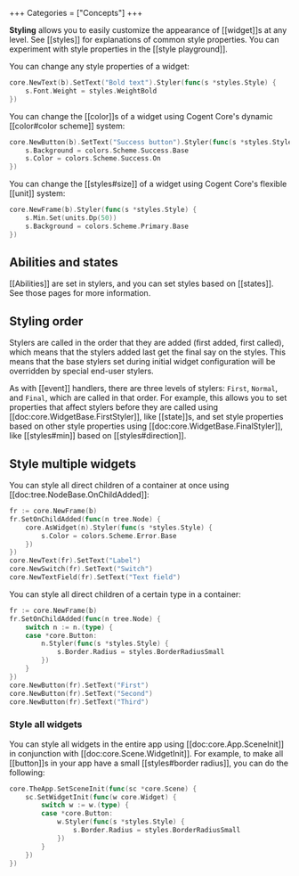 +++
Categories = ["Concepts"]
+++

**Styling** allows you to easily customize the appearance of [[widget]]s at any level. See [[styles]] for explanations of common style properties. You can experiment with style properties in the [[style playground]].

You can change any style properties of a widget:

```Go
core.NewText(b).SetText("Bold text").Styler(func(s *styles.Style) {
    s.Font.Weight = styles.WeightBold
})
```

You can change the [[color]]s of a widget using Cogent Core's dynamic [[color#color scheme]] system:

```Go
core.NewButton(b).SetText("Success button").Styler(func(s *styles.Style) {
    s.Background = colors.Scheme.Success.Base
    s.Color = colors.Scheme.Success.On
})
```

You can change the [[styles#size]] of a widget using Cogent Core's flexible [[unit]] system:

```Go
core.NewFrame(b).Styler(func(s *styles.Style) {
    s.Min.Set(units.Dp(50))
    s.Background = colors.Scheme.Primary.Base
})
```

## Abilities and states

[[Abilities]] are set in stylers, and you can set styles based on [[states]]. See those pages for more information.

## Styling order

Stylers are called in the order that they are added (first added, first called), which means that the stylers added last get the final say on the styles. This means that the base stylers set during initial widget configuration will be overridden by special end-user stylers.

As with [[event]] handlers, there are three levels of stylers: `First`, `Normal`, and `Final`, which are called in that order. For example, this allows you to set properties that affect stylers before they are called using [[doc:core.WidgetBase.FirstStyler]], like [[state]]s, and set style properties based on other style properties using [[doc:core.WidgetBase.FinalStyler]], like [[styles#min]] based on [[styles#direction]].

## Style multiple widgets

You can style all direct children of a container at once using [[doc:tree.NodeBase.OnChildAdded]]:

```Go
fr := core.NewFrame(b)
fr.SetOnChildAdded(func(n tree.Node) {
    core.AsWidget(n).Styler(func(s *styles.Style) {
        s.Color = colors.Scheme.Error.Base
    })
})
core.NewText(fr).SetText("Label")
core.NewSwitch(fr).SetText("Switch")
core.NewTextField(fr).SetText("Text field")
```

You can style all direct children of a certain type in a container:

```Go
fr := core.NewFrame(b)
fr.SetOnChildAdded(func(n tree.Node) {
    switch n := n.(type) {
    case *core.Button:
        n.Styler(func(s *styles.Style) {
            s.Border.Radius = styles.BorderRadiusSmall
        })
    }
})
core.NewButton(fr).SetText("First")
core.NewButton(fr).SetText("Second")
core.NewButton(fr).SetText("Third")
```

### Style all widgets

You can style all widgets in the entire app using [[doc:core.App.SceneInit]] in conjunction with [[doc:core.Scene.WidgetInit]]. For example, to make all [[button]]s in your app have a small [[styles#border radius]], you can do the following:

```go
core.TheApp.SetSceneInit(func(sc *core.Scene) {
    sc.SetWidgetInit(func(w core.Widget) {
        switch w := w.(type) {
        case *core.Button:
            w.Styler(func(s *styles.Style) {
                s.Border.Radius = styles.BorderRadiusSmall
            })
        }
    })
})
```
